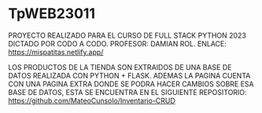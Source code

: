 # TpWEB23011

PROYECTO REALIZADO PARA EL CURSO DE FULL STACK PYTHON 2023 DICTADO POR CODO A CODO.
PROFESOR: DAMIAN ROL.
ENLACE: https://mispatitas.netlify.app/

LOS PRODUCTOS DE LA TIENDA SON EXTRAIDOS DE UNA BASE DE DATOS REALIZADA CON PYTHON + FLASK.
ADEMAS LA PAGINA CUENTA CON UNA PAGINA EXTRA DONDE SE PODRA HACER CAMBIOS SOBRE ESA BASE
DE DATOS, ESTA SE ENCUENTRA EN EL SIGUIENTE REPOSITORIO: https://github.com/MateoCunsolo/Inventario-CRUD
